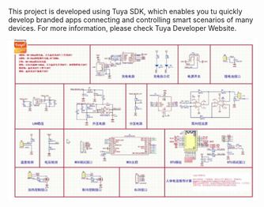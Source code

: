 This project is developed using Tuya SDK, which enables you tu quickly develop branded apps connecting and controlling smart scenarios of many devices. For more information, please check Tuya Developer Website.

![原理图](schema.jpg)
